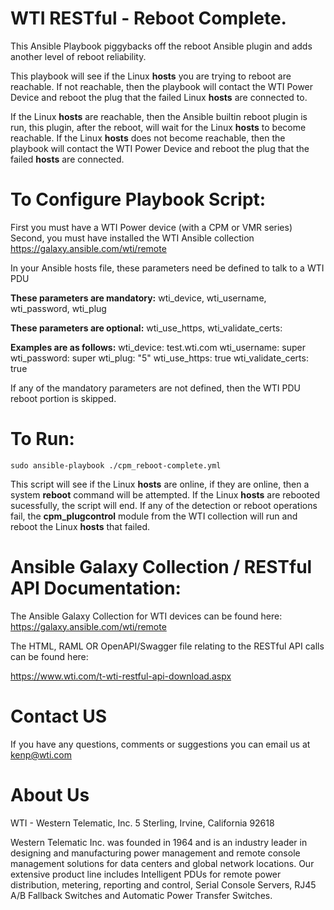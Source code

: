 # WTI RESTful - Reboot Complete.

This Ansible Playbook piggybacks off the reboot Ansible plugin and adds another level of reboot reliability.

This playbook will see if the Linux **hosts** you are trying to reboot are reachable. 
If not reachable, then the playbook will contact the WTI Power Device and reboot the plug that the failed Linux **hosts** are connected to. 

If the Linux **hosts** are reachable, then the Ansible builtin reboot plugin is run, this plugin, after the reboot, will wait for the Linux **hosts** to become reachable. If the Linux **hosts** does not become reachable, then the playbook will contact the WTI Power Device and reboot the plug that the failed **hosts** are connected.

# To Configure Playbook Script:
First you must have a WTI Power device (with a CPM or VMR series)
Second, you must have installed the WTI Ansible collection
https://galaxy.ansible.com/wti/remote

In your Ansible hosts file, these parameters need be defined to talk to a WTI PDU

**These parameters are mandatory:**
wti_device, wti_username, wti_password, wti_plug

**These parameters are optional:**
wti_use_https, wti_validate_certs:

**Examples are as follows:**
wti_device: test.wti.com
wti_username: super
wti_password: super
wti_plug: "5"
wti_use_https: true 
wti_validate_certs: true 

If any of the mandatory parameters are not defined, then the WTI PDU reboot portion is skipped.

# To Run:
`sudo ansible-playbook ./cpm_reboot-complete.yml`

This script will see if the Linux **hosts** are online, if they are online, then a system **reboot** command will be attempted. If the Linux **hosts** are rebooted sucessfully, the script will end. If any of the detection or reboot operations fail, the **cpm_plugcontrol** module from the WTI collection will run and reboot the Linux **hosts** that failed.

# Ansible Galaxy Collection / RESTful API Documentation:

The Ansible Galaxy Collection for WTI devices can be found here:
https://galaxy.ansible.com/wti/remote

The HTML, RAML OR OpenAPI/Swagger file relating to the RESTful API calls can be found here:

https://www.wti.com/t-wti-restful-api-download.aspx

# Contact US
If you have any questions, comments or suggestions you can email us at kenp@wti.com

# About Us
WTI - Western Telematic, Inc.
5 Sterling, Irvine, California 92618

Western Telematic Inc. was founded in 1964 and is an industry leader in designing and manufacturing power management and remote console management solutions for data centers and global network locations.
Our extensive product line includes Intelligent PDUs for remote power distribution, metering, reporting and control, Serial Console Servers, RJ45 A/B Fallback Switches and Automatic Power Transfer Switches.
